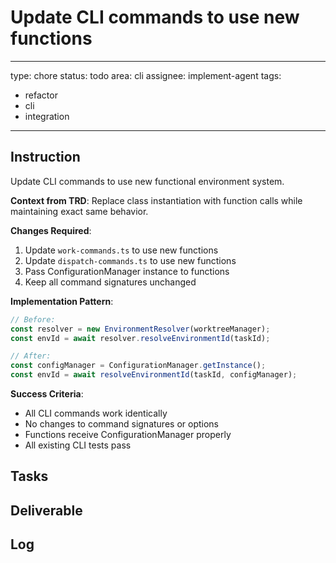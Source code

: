# Update CLI commands to use new functions

---
type: chore
status: todo
area: cli
assignee: implement-agent
tags:
  - refactor
  - cli
  - integration
---


## Instruction
Update CLI commands to use new functional environment system.

**Context from TRD**: Replace class instantiation with function calls while maintaining exact same behavior.

**Changes Required**:
1. Update `work-commands.ts` to use new functions
2. Update `dispatch-commands.ts` to use new functions
3. Pass ConfigurationManager instance to functions
4. Keep all command signatures unchanged

**Implementation Pattern**:
```typescript
// Before:
const resolver = new EnvironmentResolver(worktreeManager);
const envId = await resolver.resolveEnvironmentId(taskId);

// After:
const configManager = ConfigurationManager.getInstance();
const envId = await resolveEnvironmentId(taskId, configManager);
```

**Success Criteria**:
- All CLI commands work identically
- No changes to command signatures or options
- Functions receive ConfigurationManager properly
- All existing CLI tests pass

## Tasks

## Deliverable

## Log
